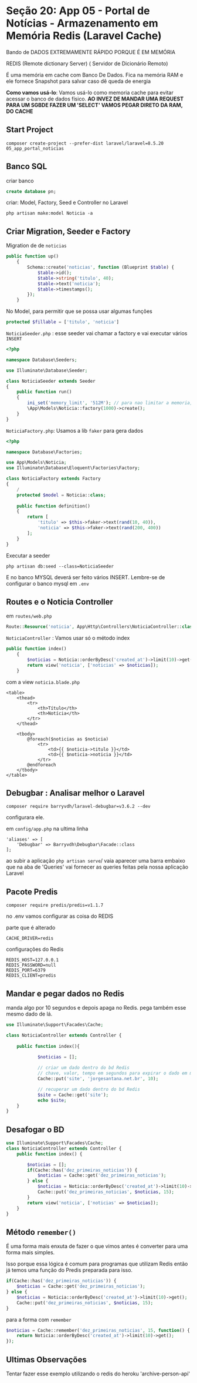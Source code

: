 # Seção 20: App 05 - Portal de Notícias - Armazenamento em Memória Redis (Laravel Cache)

Bando de DADOS EXTREMAMENTE RÁPIDO PORQUE É EM MEMÓRIA

REDIS (Remote dictionary Server) ( Servidor de Dicionário Remoto)

É uma memória em cache com Banco De Dados. Fica na memória RAM e ele fornece Snapshot para salvar caso dê queda de energia

**Como vamos usá-lo**: Vamos usá-lo como memoria cache para evitar acessar o banco de dados físico. **AO INVEZ DE MANDAR UMA REQUEST PARA UM SGBDE FAZER UM 'SELECT' VAMOS PEGAR DIRETO DA RAM, DO CACHE**

## Start Project

```
composer create-project --prefer-dist laravel/laravel=8.5.20 05_app_portal_noticias
```

## Banco SQL

criar banco

```SQL
create database pn;
```

criar: Model, Factory, Seed e Controller no Laravel

```
php artisan make:model Noticia -a
```

## Criar Migration, Seeder e Factory

Migration de de `noticias`

````php
public function up()
    {
        Schema::create('noticias', function (Blueprint $table) {
            $table->id();
            $table->string('titulo', 40);
            $table->text('noticia');
            $table->timestamps();
        });
    }
````

No Model, para permitir que se possa usar algumas funções

````php
protected $fillable = ['titulo', 'noticia']
````

`NoticiaSeeder.php` : esse seeder vai chamar a factory e vai executar vários `INSERT`

````php
<?php

namespace Database\Seeders;

use Illuminate\Database\Seeder;

class NoticiaSeeder extends Seeder
{
    public function run()
    {
        ini_set('memory_limit', '512M'); // para nao limitar a memoria, pois por default é 128MB
        \App\Models\Noticia::factory(1000)->create();
    }
}

````

`NoticiaFactory.php`: Usamos a lib `faker` para gera dados

````php
<?php

namespace Database\Factories;

use App\Models\Noticia;
use Illuminate\Database\Eloquent\Factories\Factory;

class NoticiaFactory extends Factory
{
    /
    protected $model = Noticia::class;
  
    public function definition()
    {
        return [
            'titulo' => $this->faker->text(rand(10, 40)),
            'noticia' => $this->faker->text(rand(200, 400))
        ];
    }
}

````

Executar a seeder

```
php artisan db:seed --class=NoticiaSeeder
```

E no banco MYSQL deverá ser feito vários INSERT. Lembre-se de configurar o banco mysql em `.env`

## Routes e o Noticia Controller


em `routes/web.php`


````php
Route::Resource('noticia', App\Http\Controllers\NoticiaController::class);
````

`NoticiaController` : Vamos usar só o método index

````php
public function index() 
	{
        $noticias = Noticia::orderByDesc('created_at')->limit(10)->get();
        return view('noticia', ['noticias' => $noticias]);
	}
````

com a view `noticia.blade.php`

````php+HTML
<table>
    <thead>
        <tr>
            <th>Título</th>
            <th>Notícia</th>
        </tr>
    </thead>

    <tbody>
        @foreach($noticias as $noticia)
            <tr>
                <td>{{ $noticia->titulo }}</td>
                <td>{{ $noticia->noticia }}</td>
            </tr>
        @endforeach
    </tbody>
</table>
````

## Debugbar : Analisar melhor o Laravel

```
composer require barryvdh/laravel-debugbar=v3.6.2 --dev
```

configurara ele.

em `config/app.php` na ultima linha

```
'aliases' => [
	'Debugbar' => Barryvdh\Debugbar\Facade::class
];
```

ao subir a aplicação ``php artisan serve``/ vaia aparecer uma barra embaixo que na aba de 'Queries' vai fornecer as queries feitas pela nossa aplicação Laravel

## Pacote Predis

```
composer require predis/predis=v1.1.7
```

no .env vamos configurar as coisa do REDIS

parte que é alterado

```
CACHE_DRIVER=redis
```

configurações do Redis

```
REDIS_HOST=127.0.0.1
REDIS_PASSWORD=null
REDIS_PORT=6379
REDIS_CLIENT=predis
```

## Mandar e pegar dados no Redis

manda algo por 10 segundos e depois apaga no Redis. pega também esse mesmo dado de lá.

````php
use Illuminate\Support\Facades\Cache;

class NoticiaController extends Controller {
    
	public function index(){

	        $noticias = [];
        
            // criar um dado dentro do bd Redis
            // chave, valor, tempo em segundos para expirar o dado em memória
            Cache::put('site', 'jorgesantana.net.br', 10);

            // recuperar um dado dentro do bd Redis
            $site = Cache::get('site');
            echo $site;
    }
}
````

## Desafogar o BD

````php
use Illuminate\Support\Facades\Cache;
class NoticiaController extends Controller {
 	public function index() {

        $noticias = [];
        if(Cache::has('dez_primeiras_noticias')) {
            $noticias = Cache::get('dez_primeiras_noticias');
        } else {
            $noticias = Noticia::orderByDesc('created_at')->limit(10)->get();
            Cache::put('dez_primeiras_noticias', $noticias, 15);
        }       
        return view('noticia', ['noticias' => $noticias]);
    }
}
````

## Método `remember()`

É uma forma mais enxuta de fazer o que vimos antes é converter para uma forma mais simples.

Isso porque essa lógica é comum para programas que utilizam Redis  então já temos uma função do Predis preparada para isso.

````php
if(Cache::has('dez_primeiras_noticias')) {
    $noticias = Cache::get('dez_primeiras_noticias');
} else {
    $noticias = Noticia::orderByDesc('created_at')->limit(10)->get();
    Cache::put('dez_primeiras_noticias', $noticias, 15);
}             
````

para a forma com `remember`

````php
$noticias = Cache::remember('dez_primeiras_noticias', 15, function() {
    return Noticia::orderByDesc('created_at')->limit(10)->get();
});

````

## Ultimas Observações

Tentar fazer esse exemplo utilizando o redis do heroku 'archive-person-api'